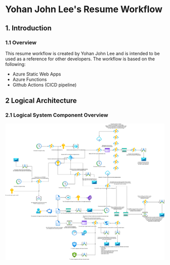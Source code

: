 # Yohan John Lee's Resume Workflow
## 1. Introduction
### 1.1	Overview

This resume workflow is created by Yohan John Lee and is intended to be used as a reference for other developers. The workflow is based on the following:
- Azure Static Web Apps
- Azure Functions
- Github Actions (CICD pipeline)


## 2 Logical Architecture
### 2.1	Logical System Component Overview
![Figure 1: Logical Architecture Overview](./.images/workflow.png)